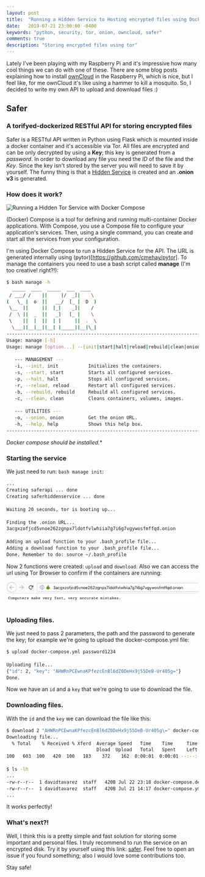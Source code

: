```yaml
---
layout: post
title:  "Running a Hidden Service to Hosting encrypted files using Docker"
date:   2019-07-21 23:00:00 -0400
keywords: "python, security, tor, onion, owncloud, safer"
comments: true
description: "Storing encrypted files using tor"
---
```


Lately I've been playing with my Raspberry Pi and it's impressive how many cool things we can do with one of these. There are some blog posts explaining how to install [ownCloud](https://owncloud.org/) in the Raspberry Pi, which is nice, but I feel like, for me ownCloud it's like using a hammer to kill a mosquito. So, I decided to write my own API to upload and download files :)

## Safer
### A torifyed-dockerized RESTful API for storing encrypted files

Safer is a RESTful API written in Python using Flask which is mounted inside a docker container and it's accessible via Tor. All files are encrypted and can be only decrypted by using a **Key**; this key is generated from a *password*. In order to download any file you need the *ID* of the file and the *Key*. Since the key isn't stored by the server you will need to save it by yourself. The funny thing is that a [Hidden Service](https://2019.www.torproject.org/docs/onion-services) is created and an **.onion v3** is generated.

### How does it work?

![Running a Hidden Tor Service with Docker Compose](https://i.imgur.com/POdnQSA.png)

(Docker) Compose is a tool for defining and running multi-container Docker applications. With Compose, you use a Compose file to configure your application's services. Then, using a single command, you can create and start all the services from your configuration.

I'm using Docker Compose to run a Hidden Service for the API. The URL is generated internally using (pytor)[https://github.com/cmehay/pytor]. To manage the containers you need to use a bash script called **manage** (I'm too creative! right?!):

```bash
$ bash manage -h
  _____  ____  _____  ___  ____
 / ___/ /    ||     |/  _]|    \
(   \_ |  o  ||   __/  [_ |  D  )
 \__  ||     ||  |_|    _]|    /
 /  \ ||  _  ||   _]   [_ |    \
 \    ||  |  ||  | |     ||  .  \
  \___||__|__||__| |_____||__|\_|
------------------------------------------------------------------------
Usage: manage [-h]
Usage: manage [option...] --{init|start|halt|reload|rebuild|clean|onion}

   --- MANAGEMENT ---
   -i, --init, init           Initializes the containers.
   -s, --start, start         Starts all configured services.
   -p, --halt, halt           Stops all configured services.
   -r, --reload, reload       Restart all configured services.
   -b, --rebuild, rebuild     Rebuild all configured services.
   -c, --clean, clean         Cleans containers, volumes, images.

   --- UTILITIES ---
   -o, --onion, onion         Get the onion URL.
   -h, --help, help           Shows this help box.
------------------------------------------------------------------------
```

*Docker compose should be installed.**

### Starting the service

We just need to run: `bash manage init`:

```bash
...
Creating saferapi ... done
Creating saferhiddenservice ... done

Waiting 20 seconds, tor is booting up...

Finding the .onion URL...
3acgxzofjcd5vnoe262zgnpx7ldotfvlwhiia7g7i6g7vgywosfmffqd.onion

Adding an upload function to your .bash_profile file...
Adding a download function to your .bash_profile file...
Done. Remember to do: source ~/.bash_profile
```

Now 2 functions were created: `upload` and `download`. Also we can access the url using Tor Browser to confirm if the containers are running:

![index](https://raw.githubusercontent.com/davidtavarez/davidtavarez.github.io/master/_images/posts/safer_onion.png)

### Uploading files.

We just need to pass 2 parameters, the path and the password to generate the key; for example we're going to upload the docker-compose.yml file:

```bash
$ upload docker-compose.yml password1234

Uploading file...
{"id": 2, "key": "AHWRnPCEwnaKPfezcEnBl6dZ0DeHx9j55DeB-Ur405g="}
Done.
```

Now we have an `id` and a `key` that we're going to use to download the file.

### Downloading files.

With the `id` and the `key` we can download the file like this:

```bash
$ download 2 "AHWRnPCEwnaKPfezcEnBl6dZ0DeHx9j55DeB-Ur405g\=" docker-compose.decrypted.yml
Downloading file...
  % Total    % Received % Xferd  Average Speed   Time    Time     Time  Current
                                 Dload  Upload   Total   Spent    Left  Speed
100   603  100   420  100   183    372    162  0:00:01  0:00:01 --:--:--   373

$ ls -lh
...
-rw-r--r--  1 davidtavarez  staff   420B Jul 22 23:18 docker-compose.decrypted.yml
-rw-r--r--  1 davidtavarez  staff   420B Jul 21 14:17 docker-compose.yml
...
```

It works perfectly!

### What's next?!

Well, I think this is a pretty simple and fast solution for storing some important and personal files. I truly recommend to run the service on an encrypted disk. Try it by yourself using this link: [safer](https://davidtavarez.github.io/safer/). Feel free to open an issue if you found something; also I would love some contributions too.

Stay safe!
